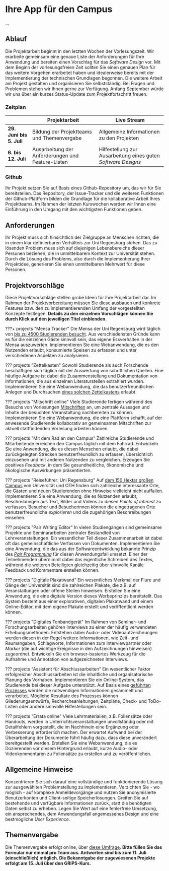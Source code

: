 # Ihre App für den Campus

...

## Ablauf

Die Projektarbeit beginnt in den letzten Wochen der Vorlesungszeit. Wir erarbeite gemeinsam eine genaue Liste der Anforderungen für Ihre Anwendung und bereiten einen Vorschlag für das *Software Design* vor. Mit dem Beginn der vorlesungsfreien Zeit sollten Sie einen genauen Plan für das weitere Vorgehen erarbeitet haben und idealerweise bereits mit der Implementierung der technischen Grundlagen begonnen. Die weitere Arbeit am Projekt gestalten und organisieren Sie selbstständig. Bei Fragen und Problemen stehen wir Ihnen gerne zur Verfügung. Anfang September würde wir uns über ein kurzes Status-Update zum Projektfortschritt freuen.

### Zeitplan

| | Projektarbeit | Live Stream |
|-|-|-|
|**29. Juni bis 5. Juli**| 	Bildung der Projektteams und Themenvergabe | Allgemeine Informationen zu den Projekten |
|**6. bis 12. Juli** | Ausarbeitung der Anforderungen und Feature-Listen | Hilfestellung zur Ausarbeitung eines guten *Software Designs* |


### Github

Ihr Projekt setzen Sie auf Basis eines Github-Repository um, das wir für Sie bereitstellen. Das Repository, der Issue-Tracker und die weiteren Funktionen der Github-Plattform bilden die Grundlage für die kollaborative Arbeit Ihres Projektteams. Im Rahmen der letzten Kurswochen werden wir Ihnen eine Einführung in den Umgang mit den wichtigsten Funktionen geben.

## Anforderungen

Ihr Projekt muss sich hinsichtlich der Zielgruppe an Menschen richten, die in einem klar definierbaren Verhältnis zur Uni Regensburg stehen. Das zu lösenden Problem muss sich auf diejenigen Lebensbereiche dieser Personen beziehen, die in unmittelbarem Kontext zur Universität stehen. Durch die Lösung des Problems, also durch die Implementierung Ihrer Projektidee, generieren Sie einen unmittelbaren Mehrwert für diese Personen. 

## Projektvorschläge

Diese Projektvorschläge stellen grobe Ideen für Ihre Projektarbeit dar. Im Rahmen der Projektvorbereitung müssen Sie diese ausbauen und konkrete Features bzw. den zu implementierenden Umfang der vorgestellten Konzepte festlegen. **Details zu den einzelnen Vorschlägen können Sie durch Klick auf den jeweiligen Titel einblenden.**

???+ projects "Mensa Tracker"
    Die Mensa der Uni Regensburg wird täglich von [bis zu 4500 Studierenden besucht](https://www.mittelbayerische.de/region/regensburg-stadt-nachrichten/jeden-tag-ist-grosskampftag-in-der-mensa-21179-art1606352.html). Aus verschiedensten Gründe kann es für die einzelnen Gäste sinnvoll sein, das eigene Essverhalten in der Mensa auszuwerten. Implementieren Sie eine Webanwendung, die es den Nutzenden erlaubt, konsumierte Speisen zu erfassen und unter verschiedenen Aspekten zu analysieren. 

??? projects "Zettelkasten"
	Sowohl Studierende als auch Forschende beschäftigen sich täglich mit der Auswertung von schriftlichen Quellen. Eine häufige Aufgabe ist dabei die Zusammenstellung und Dokumentation von Informationen, die aus einzelnen Literaturstellen extrahiert wurden. Implementieren Sie eine Webanwendung, die das benutzerfreundlichen Anlegen und Durchsuchen [eines solchen Zettelkastens](https://de.wikipedia.org/wiki/Zettelkasten) erlaubt.


??? projects "Mitschrift online"
	Viele Studierende fertigen während des Besuchs von Vorlesungen [Mitschriften](https://www.goethe.de/de/spr/mag/21091991.html) an, um zentrale Aussagen und Inhalte der besuchten Veranstaltung nachbereiten zu können. Implementieren Sie eine Webanwendung, die eine Plattform schafft, auf der anwesende Studierende kollaborativ an gemeinsamen Mitschriften zur aktuell stattfindenden Vorlesung arbeiten können.

??? projects "Mit dem Rad an den Campus"
	Zahlreiche Studierende und Mitarbeitende erreichen den Campus täglich mit dem Fahrrad. Entwickeln Sie eine Anwendung, die es diesen Menschen erlaubt, die dabei zurückgelegten Strecken benutzerfreundlich zu erfassen, übersichtlich einzusehen und mit anderen Nutzenden zu vergleichen. Erzeugen Sie positives *Feedback*, in dem Sie gesundheitliche, ökonomische und ökologische Auswirkungen präsentierten.

??? projects "Reiseführer: Uni Regensburg"
	Auf [dem 150 Hektar großen Campus](https://www.uni-regensburg.de/kontakt/lageplan/index.html) von Universität und OTH finden sich zahlreiche interessante Orte, die Gästen und neuen Studierenden ohne Hinweise vielleicht nicht auffallen. Implementieren Sie eine Anwendung, die es Nutzenden erlaubt, Beschreibungen aus Text, Bilder und Videos zu diesen *Points of Interest* zu verfassen. Besucher und Besucherinnen können die eingetragenen Orte benutzerfreundliche *explorieren* und die zugehörigen Beschreibungen einsehen.

??? projects "Pair Writing Editor"
	In vielen Studiengängen sind gemeinsame Projekte und Seminararbeiten zentraler Bestandteil von Lehrveranstaltungen. Ein wesentlicher Teil dieser Zusammenarbeit ist dabei oft das gemeinschaftliche Verfassen von Dokumenten. Implementieren Sie eine Anwendung, die das aus der Softwareentwicklung bekannte Prinzip des [*Pair Programming*](https://en.wikipedia.org/wiki/Pair_programming) für diesen Anwendungsfall umsetzt. Einer der Teilnehmenden übernimmt dabei das eigentliche Schreiben des Textes, während die weiteren Beteiligten gleichzeitig über sinnvolle Kanäle Feedback und Kommentare erstellen können.

??? projects "Digitale Plakatwand"
	Ein wesentliches Merkmal der Flure und Gänge der Universität sind die zahlreichen Plakate, die z.B. auf Veranstaltungen oder offene Stellen hinweisen. Erstellen Sie eine Anwendung, die eine digitale Version dieses Werbeprinzips bereitstellt. Das System besteht aus einer explorativen, digitalen Plakatwand und einem Online-Editor, mit dem eigene Plakate erstellt und veröffentlicht werden können.

??? projects "Digitales Tonbandgerät"
	Im Rahmen von Seminar- und Forschungsarbeiten gehören Interviews zu einer der häufig verwendeten Erhebungsmethoden. Entstehen dabei Audio- oder Videoaufzeichnungen werden diesen in der Regel weitere Informationen, wie Zeit- und Raumangaben, Schlagworte, Informationen zum Interviewpartner oder *Marker* (die auf wichtige Ereignisse in den Aufzeichnungen hinweisen) zugeordnet. Entwickeln Sie ein browser-basiertes Werkzeug für die Aufnahme und Annotation von aufgezeichneten Interviews.

??? projects "Assistent für Abschlussarbeiten"
	Ein wesentlicher Faktor erfolgreicher Abschlussarbeiten ist die inhaltliche und organisatorische Planung des Vorhaben. Implementieren Sie ein Online-System, das Studierende bei dieser Aufgabe unterstützt. Auf Basis eines [geführten Prozesses](https://en.wikipedia.org/wiki/Wizard_(software)) werden die notwendigen Informationen gesammelt und verarbeitet. Mögliche Resultate des Prozesses können Gliederungsentwürfe, Rechercheanleitungen, Zeitpläne, Check- und ToDo-Listen oder andere sinnvolle Hilfestellungen sein. 

??? projects "Errata online"
	Viele Lehrmaterialien, z.B. Foliensätze oder Handouts, werden in Unterrichtsveranstaltungen unvollständig oder mit Detailfehlern vorgestellt, die im Nachhinein eine Ergänzung oder Verbesserung erforderlich machen. Der erwartet Aufwand bei der Überarbeitung der Dokumente führt häufig dazu, dass diese unverändert bereitgestellt werden. Erstellen Sie eine Webanwendung, die es Dozierenden vor diesem Hintergrund erlaubt, kurze Audio- oder Videokommentaren zu Foliensätze zu erstellen und zu veröffentlichen.

## Allgemeine Hinweise

Konzentrieren Sie sich darauf eine vollständige und funktionierende Lösung zur ausgewählten Problemstellung zu implementieren. Verzichten Sie - wo möglich - auf komplexe Anmeldevorgänge und nutzen Sie anonymisierte Benutzerkonten und Client-seitige Speicherlösungen. Greifen Sie auf bestehende und verfügbare Informationen zurück, statt die benötigten Daten selbst zu erheben. Legen Sie Wert auf eine fehlerfreie Umsetzung, ein ansprechendes, dem Anwendungsfall angemessenes Design und eine bestmögliche *User Experience*.

## Themenvergabe

Die Themenvergabe erfolgt online, über [diese Umfrage](https://forms.gle/Yq919FPtBaoXwQZq8). **Bitte füllen Sie das Formular nur einmal pro Team aus. Antworten sind bis zum 11. Juli (einschließlich) möglich. Die Bekanntgabe der zugewiesenen Projekte erfolgt am 15. Juli über den GRIPS-Kurs.**